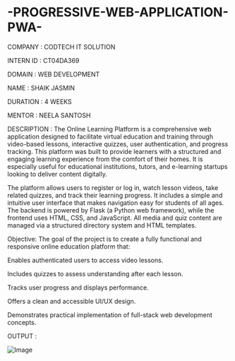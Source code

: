 # -PROGRESSIVE-WEB-APPLICATION-PWA-

COMPANY : CODTECH IT SOLUTION

INTERN ID : CT04DA369

DOMAIN : WEB DEVELOPMENT

NAME : SHAIK JASMIN

DURATION : 4 WEEKS

MENTOR : NEELA SANTOSH 

DESCRIPTION :  The Online Learning Platform is a comprehensive web application designed to facilitate virtual education and training through video-based lessons, interactive quizzes, user authentication, and progress tracking. This platform was built to provide learners with a structured and engaging learning experience from the comfort of their homes. It is especially useful for educational institutions, tutors, and e-learning startups looking to deliver content digitally.

The platform allows users to register or log in, watch lesson videos, take related quizzes, and track their learning progress. It includes a simple and intuitive user interface that makes navigation easy for students of all ages. The backend is powered by Flask (a Python web framework), while the frontend uses HTML, CSS, and JavaScript. All media and quiz content are managed via a structured directory system and HTML templates.

Objective:
The goal of the project is to create a fully functional and responsive online education platform that:

Enables authenticated users to access video lessons.

Includes quizzes to assess understanding after each lesson.

Tracks user progress and displays performance.

Offers a clean and accessible UI/UX design.

Demonstrates practical implementation of full-stack web development concepts.

OUTPUT : 

![Image](https://github.com/user-attachments/assets/e2245435-2e54-4f2c-922c-4a33a9bcd6f5)

